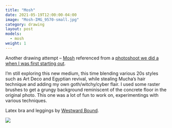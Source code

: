 ```yaml
---
title: "Mosh"
date: 2021-05-19T12:00:00-04:00
image: "Mosh-IMG_9570-small.jpg"
category: drawing
layout: post
models:
  - mosh
weight: 1
---
```


Another drawing attempt – [Mosh](https://www.instagram.com/officiallymosh/) referenced from a [photoshoot we did a when I was first starting out](/photos/mosh/).

I’m still exploring this new medium, this time blending various 20s styles such as Art Deco and Egyptian revival, while stealing Mucha’s hair technique and adding my own goth/witchy/cyber flair. I used some raster brushes to get a grungy background reminiscent of the concrete floor in the original photo.  This one was a lot of fun to work on, experimentings with various techniques.

Latex bra and leggings by [Westward Bound](https://www.westwardbound.com/).

[![]({{site.static}}{{page.url}}Mosh-IMG_9570-small.jpg)]({{site.static}}{{page.url}}Mosh-IMG_9570-small.jpg)